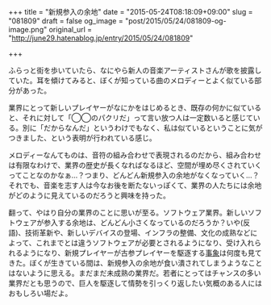 +++
title = "新規参入の余地"
date = "2015-05-24T08:18:09+09:00"
slug = "081809"
draft = false
og_image = "post/2015/05/24/081809-og-image.png"
original_url = "http://june29.hatenablog.jp/entry/2015/05/24/081809"

+++

<p>ふらっと街を歩いていたら、なにやら新人の音楽アーティストさんが歌を披露していた。耳を傾けてみると、ぼくが知っている曲のメロディーとよく似ている部分があった。</p>
<p>業界にとって新しいプレイヤーがなにかをはじめるとき、既存の何かに似ていると、それに対して「◯◯のパクリだ」って言い放つ人は一定数いると感じている。別に「だからなんだ」というわけでもなく、私は似ているということに気がつきました、という表明が行われている感じ。</p>
<p>メロディーなんてものは、音符の組み合わせで表現されるのだから、組み合わせは有限なわけで、業界の歴史が長くなればなるほど、空間が埋め尽くされていくってことなのかなぁ…？つまり、どんどん新規参入の余地がなくなっていく…？それでも、音楽を志す人は今なお後を断たないっぽくて、業界の人たちには余地がどのように見えているのだろうと興味を持った。</p>
<p>翻って、やはり自分の業界のことに思いが至る。ソフトウェア業界。新しいソフトウェアが参入する余地は、どんどん小さくなっているのだろうか？いや(反語)、技術革新や、新しいデバイスの登場、インフラの整備、文化の成熟などによって、これまでとは違うソフトウェアが必要とされるようになり、受け入れられるようになり、新規プレイヤーが古参プレイヤーを駆逐する<a class="keyword" href="http://d.hatena.ne.jp/keyword/%BB%F6%BE%DD">事象</a>は何度も見てきた。ぼくが生きている間は、新規参入の余地が食い潰されてしまうようなことはないように思える。まだまだ未成熟の業界だ。若者にとってはチャンスの多い業界だとも思うので、巨人を駆逐して情勢を引っくり返したい気概のある人にはおもしろい場だよ。</p>